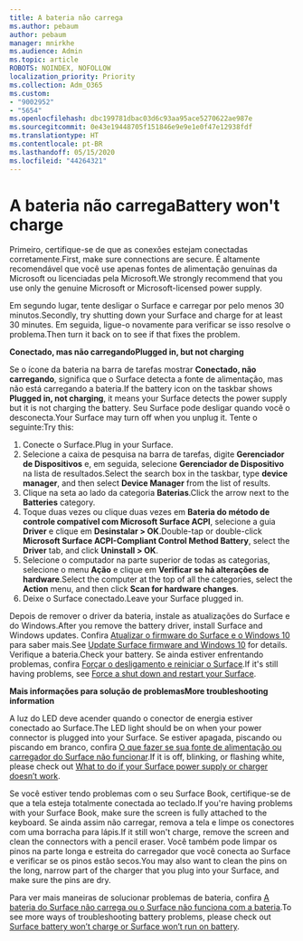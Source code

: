 ```yaml
---
title: A bateria não carrega
ms.author: pebaum
author: pebaum
manager: mnirkhe
ms.audience: Admin
ms.topic: article
ROBOTS: NOINDEX, NOFOLLOW
localization_priority: Priority
ms.collection: Adm_O365
ms.custom:
- "9002952"
- "5654"
ms.openlocfilehash: dbc199781dbac03d6c93aa95ace5270622ae987e
ms.sourcegitcommit: 0e43e19448705f151846e9e9e1e0f47e12938fdf
ms.translationtype: HT
ms.contentlocale: pt-BR
ms.lasthandoff: 05/15/2020
ms.locfileid: "44264321"
---
```

# <a name="battery-wont-charge"></a><span data-ttu-id="514c6-102">A bateria não carrega</span><span class="sxs-lookup"><span data-stu-id="514c6-102">Battery won't charge</span></span>

<span data-ttu-id="514c6-103">Primeiro, certifique-se de que as conexões estejam conectadas corretamente.</span><span class="sxs-lookup"><span data-stu-id="514c6-103">First, make sure connections are secure.</span></span> <span data-ttu-id="514c6-104">É altamente recomendável que você use apenas fontes de alimentação genuínas da Microsoft ou licenciadas pela Microsoft.</span><span class="sxs-lookup"><span data-stu-id="514c6-104">We strongly recommend that you use only the genuine Microsoft or Microsoft-licensed power supply.</span></span>

<span data-ttu-id="514c6-105">Em segundo lugar, tente desligar o Surface e carregar por pelo menos 30 minutos.</span><span class="sxs-lookup"><span data-stu-id="514c6-105">Secondly, try shutting down your Surface and charge for at least 30 minutes.</span></span> <span data-ttu-id="514c6-106">Em seguida, ligue-o novamente para verificar se isso resolve o problema.</span><span class="sxs-lookup"><span data-stu-id="514c6-106">Then turn it back on to see if that fixes the problem.</span></span>

<span data-ttu-id="514c6-107">**Conectado, mas não carregando**</span><span class="sxs-lookup"><span data-stu-id="514c6-107">**Plugged in, but not charging**</span></span>

<span data-ttu-id="514c6-108">Se o ícone da bateria na barra de tarefas mostrar **Conectado, não carregando**, significa que o Surface detecta a fonte de alimentação, mas não está carregando a bateria.</span><span class="sxs-lookup"><span data-stu-id="514c6-108">If the battery icon on the taskbar shows **Plugged in, not charging**, it means your Surface detects the power supply but it is not charging the battery.</span></span> <span data-ttu-id="514c6-109">Seu Surface pode desligar quando você o desconecta.</span><span class="sxs-lookup"><span data-stu-id="514c6-109">Your Surface may turn off when you unplug it.</span></span> <span data-ttu-id="514c6-110">Tente o seguinte:</span><span class="sxs-lookup"><span data-stu-id="514c6-110">Try this:</span></span>

1. <span data-ttu-id="514c6-111">Conecte o Surface.</span><span class="sxs-lookup"><span data-stu-id="514c6-111">Plug in your Surface.</span></span>
2. <span data-ttu-id="514c6-112">Selecione a caixa de pesquisa na barra de tarefas, digite **Gerenciador de Dispositivos** e, em seguida, selecione **Gerenciador de Dispositivo** na lista de resultados.</span><span class="sxs-lookup"><span data-stu-id="514c6-112">Select the search box in the taskbar, type **device manager**, and then select **Device Manager** from the list of results.</span></span>
3. <span data-ttu-id="514c6-113">Clique na seta ao lado da categoria **Baterias**.</span><span class="sxs-lookup"><span data-stu-id="514c6-113">Click the arrow next to the **Batteries** category.</span></span>
4. <span data-ttu-id="514c6-114">Toque duas vezes ou clique duas vezes em **Bateria do método de controle compatível com Microsoft Surface ACPI**, selecione a guia **Driver** e clique em **Desinstalar > OK**.</span><span class="sxs-lookup"><span data-stu-id="514c6-114">Double-tap or double-click **Microsoft Surface ACPI-Compliant Control Method Battery**, select the **Driver** tab, and click **Uninstall > OK**.</span></span>
5. <span data-ttu-id="514c6-115">Selecione o computador na parte superior de todas as categorias, selecione o menu **Ação** e clique em **Verificar se há alterações de hardware**.</span><span class="sxs-lookup"><span data-stu-id="514c6-115">Select the computer at the top of all the categories, select the **Action** menu, and then click **Scan for hardware changes**.</span></span>
6. <span data-ttu-id="514c6-116">Deixe o Surface conectado.</span><span class="sxs-lookup"><span data-stu-id="514c6-116">Leave your Surface plugged in.</span></span>

<span data-ttu-id="514c6-117">Depois de remover o driver da bateria, instale as atualizações do Surface e do Windows.</span><span class="sxs-lookup"><span data-stu-id="514c6-117">After you remove the battery driver, install Surface and Windows updates.</span></span> <span data-ttu-id="514c6-118">Confira [Atualizar o firmware do Surface e o Windows 10](https://support.microsoft.com/help/4023505) para saber mais.</span><span class="sxs-lookup"><span data-stu-id="514c6-118">See [Update Surface firmware and Windows 10](https://support.microsoft.com/help/4023505) for details.</span></span> <span data-ttu-id="514c6-119">Verifique a bateria.</span><span class="sxs-lookup"><span data-stu-id="514c6-119">Check your battery.</span></span> <span data-ttu-id="514c6-120">Se ainda estiver enfrentando problemas, confira [Forçar o desligamento e reiniciar o Surface](https://support.microsoft.com/help/4036280/surface-force-a-shut-down-and-restart-your-surface).</span><span class="sxs-lookup"><span data-stu-id="514c6-120">If it's still having problems, see [Force a shut down and restart your Surface](https://support.microsoft.com/help/4036280/surface-force-a-shut-down-and-restart-your-surface).</span></span>

<span data-ttu-id="514c6-121">**Mais informações para solução de problemas**</span><span class="sxs-lookup"><span data-stu-id="514c6-121">**More troubleshooting information**</span></span>

<span data-ttu-id="514c6-122">A luz do LED deve acender quando o conector de energia estiver conectado ao Surface.</span><span class="sxs-lookup"><span data-stu-id="514c6-122">The LED light should be on when your power connector is plugged into your Surface.</span></span> <span data-ttu-id="514c6-123">Se estiver apagada, piscando ou piscando em branco, confira [O que fazer se sua fonte de alimentação ou carregador do Surface não funcionar](https://support.microsoft.com/help/4484763/surface-fix-issues-with-your-power-supply).</span><span class="sxs-lookup"><span data-stu-id="514c6-123">If it is off, blinking, or flashing white, please check out [What to do if your Surface power supply or charger doesn’t work](https://support.microsoft.com/help/4484763/surface-fix-issues-with-your-power-supply).</span></span> 

<span data-ttu-id="514c6-124">Se você estiver tendo problemas com o seu Surface Book, certifique-se de que a tela esteja totalmente conectada ao teclado.</span><span class="sxs-lookup"><span data-stu-id="514c6-124">If you're having problems with your Surface Book, make sure the screen is fully attached to the keyboard.</span></span> <span data-ttu-id="514c6-125">Se ainda assim não carregar, remova a tela e limpe os conectores com uma borracha para lápis.</span><span class="sxs-lookup"><span data-stu-id="514c6-125">If it still won't charge, remove the screen and clean the connectors with a pencil eraser.</span></span> <span data-ttu-id="514c6-126">Você também pode limpar os pinos na parte longa e estreita do carregador que você conecta ao Surface e verificar se os pinos estão secos.</span><span class="sxs-lookup"><span data-stu-id="514c6-126">You may also want to clean the pins on the long, narrow part of the charger that you plug into your Surface, and make sure the pins are dry.</span></span>

<span data-ttu-id="514c6-127">Para ver mais maneiras de solucionar problemas de bateria, confira [A bateria do Surface não carrega ou o Surface não funciona com a bateria](https://support.microsoft.com/help/4023536/surface-surface-battery-wont-charge).</span><span class="sxs-lookup"><span data-stu-id="514c6-127">To see more ways of troubleshooting battery problems, please check out [Surface battery won’t charge or Surface won’t run on battery](https://support.microsoft.com/help/4023536/surface-surface-battery-wont-charge).</span></span>
